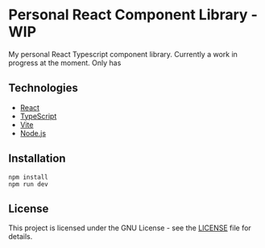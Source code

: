 # Personal React Component Library - WIP
My personal React Typescript component library. Currently a work in progress at the moment. Only has 

## Technologies

- [React](https://reactjs.org/)
- [TypeScript](https://www.typescriptlang.org/)
- [Vite](https://vitejs.dev/)
- [Node.js](https://nodejs.org/)


## Installation
```
npm install
npm run dev
```

## License

This project is licensed under the GNU License - see the [LICENSE](LICENSE) file for details.